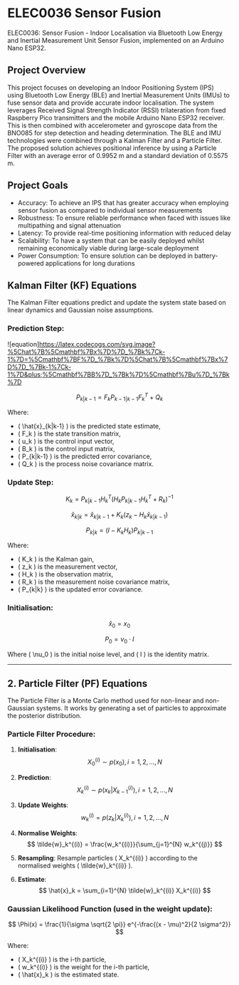 # ELEC0036 Sensor Fusion
ELEC0036: Sensor Fusion - Indoor Localisation via Bluetooth Low Energy and Inertial Measurement Unit Sensor Fusion, implemented on an Arduino Nano ESP32. 

## Project Overview
This project focuses on developing an Indoor Positioning System (IPS) using Bluetooth Low Energy (BLE) and Inertial Measurement Units (IMUs) to fuse sensor data and provide accurate indoor localisation. The system leverages Received Signal Strength Indicator (RSSI) trilateration from fixed Raspberry Pico transmitters and the mobile Arduino Nano ESP32 receiver. This is then combined with accelerometer and gyroscope data from the BNO085 for step detection and heading determination. The BLE and IMU technologies were combined through a Kalman Filter and a Particle Filter. The proposed solution achieves positional inference by using a Particle Filter with an average error of 0.9952 m and a standard deviation of 0.5575 m.

## Project Goals
- Accuracy: To achieve an IPS that has greater accuracy when employing sensor
fusion as compared to individual sensor measurements
- Robustness: To ensure reliable performance when faced with issues like multipathing and signal attenuation
- Latency: To provide real-time positioning information with reduced delay
- Scalability: To have a system that can be easily deployed whilst remaining economically viable during large-scale deployment
- Power Consumption: To ensure solution can be deployed in battery-powered
applications for long durations

## Kalman Filter (KF) Equations
The Kalman Filter equations predict and update the system state based on linear dynamics and Gaussian noise assumptions.

### Prediction Step:

![equation]https://latex.codecogs.com/svg.image?%5Chat%7B%5Cmathbf%7Bx%7D%7D_%7Bk%7Ck-1%7D=%5Cmathbf%7BF%7D_%7Bk%7D%5Chat%7B%5Cmathbf%7Bx%7D%7D_%7Bk-1%7Ck-1%7D&plus;%5Cmathbf%7BB%7D_%7Bk%7D%5Cmathbf%7Bu%7D_%7Bk%7D

$$
P_{k|k-1} = F_k P_{k-1|k-1} F_k^T + Q_k
$$

Where:
- \( \hat{x}_{k|k-1} \) is the predicted state estimate,
- \( F_k \) is the state transition matrix,
- \( u_k \) is the control input vector,
- \( B_k \) is the control input matrix,
- \( P_{k|k-1} \) is the predicted error covariance,
- \( Q_k \) is the process noise covariance matrix.

### **Update Step:**

$$
K_k = P_{k|k-1} H_k^T \left( H_k P_{k|k-1} H_k^T + R_k \right)^{-1}
$$

$$
\hat{x}_{k|k} = \hat{x}_{k|k-1} + K_k \left( z_k - H_k \hat{x}_{k|k-1} \right)
$$

$$
P_{k|k} = (I - K_k H_k) P_{k|k-1}
$$

Where:
- \( K_k \) is the Kalman gain,
- \( z_k \) is the measurement vector,
- \( H_k \) is the observation matrix,
- \( R_k \) is the measurement noise covariance matrix,
- \( P_{k|k} \) is the updated error covariance.

### **Initialisation:**

$$
\hat{x}_0 = x_0
$$

$$
P_0 = \nu_0 \cdot I
$$

Where \( \nu_0 \) is the initial noise level, and \( I \) is the identity matrix.

---

## 2. **Particle Filter (PF) Equations**
The Particle Filter is a Monte Carlo method used for non-linear and non-Gaussian systems. It works by generating a set of particles to approximate the posterior distribution.

### **Particle Filter Procedure**:

1. **Initialisation**: 
   $$ X_0^{(i)} \sim p(x_0), \, i = 1, 2, \dots, N $$

2. **Prediction**:
   $$ X_k^{(i)} \sim p(x_k | X_{k-1}^{(i)}), \, i = 1, 2, \dots, N $$

3. **Update Weights**:
   $$ w_k^{(i)} = p(z_k | X_k^{(i)}), \, i = 1, 2, \dots, N $$

4. **Normalise Weights**:
   $$ \tilde{w}_k^{(i)} = \frac{w_k^{(i)}}{\sum_{j=1}^{N} w_k^{(j)}} $$

5. **Resampling**:
   Resample particles \( X_k^{(i)} \) according to the normalised weights \( \tilde{w}_k^{(i)} \).

6. **Estimate**:
   $$ \hat{x}_k = \sum_{i=1}^{N} \tilde{w}_k^{(i)} X_k^{(i)} $$

### **Gaussian Likelihood Function** (used in the weight update):

$$
\Phi(x) = \frac{1}{\sigma \sqrt{2 \pi}} e^{-\frac{(x - \mu)^2}{2 \sigma^2}}
$$

Where:
- \( X_k^{(i)} \) is the i-th particle,
- \( w_k^{(i)} \) is the weight for the i-th particle,
- \( \hat{x}_k \) is the estimated state.
